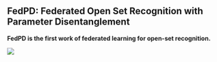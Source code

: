 ## FedPD: Federated Open Set Recognition with Parameter Disentanglement

**FedPD is the first work of federated learning for open-set recognition.**

![](frame.png)

